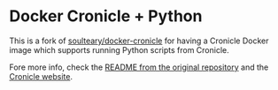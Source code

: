 # Docker Cronicle + Python

This is a fork of [soulteary/docker-cronicle](https://github.com/soulteary/docker-cronicle) for having a Cronicle Docker image which supports running Python scripts from Cronicle.

Fore more info, check the [README from the original repository](https://github.com/soulteary/docker-cronicle) and the [Cronicle website](https://cronicle.net).
